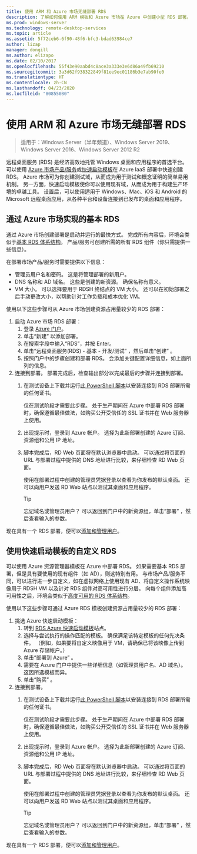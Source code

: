 ```yaml
---
title: 使用 ARM 和 Azure 市场无缝部署 RDS
description: 了解如何使用 ARM 模板和 Azure 市场在 Azure 中创建小型 RDS 部署。
ms.prod: windows-server
ms.technology: remote-desktop-services
ms.topic: article
ms.assetid: 5f72ceb6-6f90-48f6-bfc3-bdad63984ce7
author: lizap
manager: dongill
ms.author: elizapo
ms.date: 02/10/2017
ms.openlocfilehash: 55f43e90aabd4c8ace3a333e3e6d86a49fb69210
ms.sourcegitcommit: 3a3d62f938322849f81ee9ec01186b3e7ab90fe0
ms.translationtype: HT
ms.contentlocale: zh-CN
ms.lasthandoff: 04/23/2020
ms.locfileid: "80855080"
---
```

# <a name="seamlessly-deploy-rds-with-arm-and-azure-marketplace"></a>使用 ARM 和 Azure 市场无缝部署 RDS

>适用于：Windows Server（半年频道）、Windows Server 2019、Windows Server 2016、Windows Server 2012 R2

远程桌面服务 (RDS) 是经济高效地托管 Windows 桌面和应用程序的首选平台。 可以使用 [Azure 市场产品/服务](#basic-rds-through-the-azure-marketplace)或[快速启动模板](#customized-rds-using-quickstart-templates)在 Azure IaaS 部署中快速创建 RDS。 Azure 市场可为你创建测试域，从而成为用于测试和概念证明的简单易用机制。 另一方面，快速启动模板使你可以使用现有域，从而成为用于构建生产环境的卓越工具。 设置后，可以使用适用于 Windows、Mac、iOS 和 Android 的 Microsoft 远程桌面应用，从各种平台和设备连接到已发布的桌面和应用程序。

## <a name="basic-rds-through-the-azure-marketplace"></a>通过 Azure 市场实现的基本 RDS

通过 Azure 市场创建部署是启动并运行的最快方式。 完成所有内容后，环境会类似于[基本 RDS 体系结构](desktop-hosting-logical-architecture.md#basic-deployment)。 产品/服务可创建所需的所有 RDS 组件（你只需提供一些信息）。 

在部署市场产品/服务时需要提供以下信息：
- 管理员用户名和密码。 这是将管理部署的新用户。
- DNS 名称和 AD 域名。 这些是创建的新资源。 确保名称有意义。
- VM 大小。 可以选择要用于 RDSH 终结点的 VM 大小。 还可以在初始部署之后手动更改大小，以帮助针对工作负载和成本优化 VM。

使用以下这些步骤可从 Azure 市场创建资源占用量较少的 RDS 部署： 

1. 启动 Azure 市场 RDS 部署：
   1. 登录 [Azure 门户](https://portal.azure.com)。
   2. 单击“新建”  以添加部署。
   3. 在搜索字段中输入“RDS”，并按 Enter。
   4. 单击“远程桌面服务(RDS) - 基本 - 开发/测试”  ，然后单击“创建”  。
   5. 按照门户中的步骤创建和部署 RDS。 会添加关键配置详细信息，如上面所列的信息。 
2. 连接到部署。 部署完成后，检查输出部分以完成最后的步骤并连接到部署。
   1. 在测试设备上下载并运行[此 PowerShell 脚本](https://gallery.technet.microsoft.com/Azure-Resource-Manager-4ea7e328)以安装连接到 RDS 部署所需的任何证书。 
   
      仅在测试阶段才需要此步骤。 处于生产期间在 Azure 中部署 RDS 部署时，确保遵循最佳做法，如购买公开受信任的 SSL 证书并在 Web 服务器上使用。

   2. 出现提示时，登录到 Azure 帐户。 选择为此新部署创建的 Azure 订阅、资源组和公用 IP 地址。
   3. 脚本完成后，RD Web 页面将在默认浏览器中启动。 可以通过将页面的 URL 与部署过程中提供的 DNS 地址进行比较，来仔细检查 RD Web 页面。 
   
      使用在部署过程中创建的管理员凭据登录以查看为你发布的默认桌面。 还可以向用户发送 RD Web 站点以测试其桌面和应用程序。

      > [!TIP]
      > 忘记域名或管理员用户？ 可以返回到门户中的新资源组，单击“部署”  ，然后查看输入的参数。

现在具有一个 RDS 部署，便可以[添加和管理用户](rds-user-management.md)。

## <a name="customized-rds-using-quickstart-templates"></a>使用快速启动模板的自定义 RDS

可以使用 Azure 资源管理器模板在 Azure 中部署 RDS。 如果需要基本 RDS 部署，但是具有要使用的现有组件（如 AD），则这特别有用。 与市场产品/服务不同，可以进行进一步自定义，如在虚拟网络上使用现有 AD、将自定义操作系统映像用于 RDSH VM 以及针对 RDS 组件对高可用性进行分层。 向每个组件添加高可用性之后，环境会类似于[高度可用的 RDS 体系结构](desktop-hosting-logical-architecture.md#highly-available-deployment)。

使用以下这些步骤可通过 Azure RDS 模板创建资源占用量较少的 RDS 部署： 

1. 挑选 Azure 快速启动模板：
   1. 转到 [RDS Azure 快速启动模板](https://aka.ms/rdautomation)站点。
   2. 选择与尝试执行的操作匹配的模板。 确保满足该特定模板的任何先决条件。 （例如，如果要将自定义映像用于 VM，请确保已将该映像上传到 Azure 存储帐户。）
   3. 单击“部署到 Azure”  。
   4. 需要在 Azure 门户中提供一些详细信息（如管理员用户名、AD 域名）。 这因所选模板而异。
   5. 单击“购买”  。
2. 连接到部署。 
   1. 在测试设备上下载并运行[此 PowerShell 脚本](https://gallery.technet.microsoft.com/Azure-Resource-Manager-4ea7e328)以安装连接到 RDS 部署所需的任何证书。 
   
      仅在测试阶段才需要此步骤。 处于生产期间在 Azure 中部署 RDS 部署时，确保遵循最佳做法，如购买公开受信任的 SSL 证书并在 Web 服务器上使用。

   2. 出现提示时，登录到 Azure 帐户。 选择为此新部署创建的 Azure 订阅、资源组和公用 IP 地址。
   3. 脚本完成后，RD Web 页面将在默认浏览器中启动。 可以通过将页面的 URL 与部署过程中提供的 DNS 地址进行比较，来仔细检查 RD Web 页面。 
   
      使用在部署过程中创建的管理员凭据登录以查看为你发布的默认桌面。 还可以向用户发送 RD Web 站点以测试其桌面和应用程序。

      > [!TIP]
      > 忘记域名或管理员用户？ 可以返回到门户中的新资源组，单击“部署”  ，然后查看输入的参数。

现在具有一个 RDS 部署，便可以[添加和管理用户](rds-user-management.md)。
